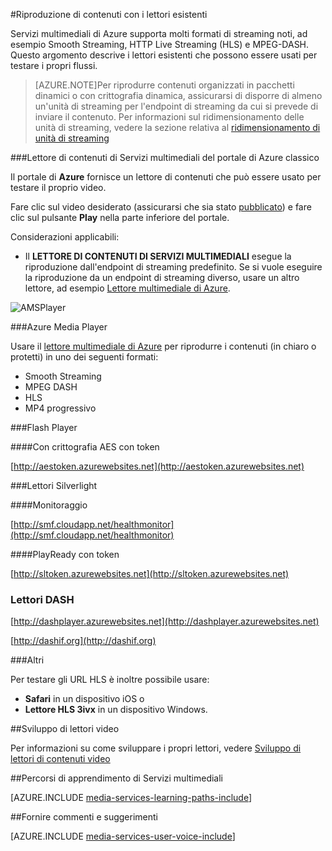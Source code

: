 <properties 
	pageTitle="Riproduzione di contenuti | Microsoft Azure" 
	description="Questo argomento elenca i lettori esistenti che è possibile usare per la riproduzione dei propri contenuti." 
	services="media-services" 
	documentationCenter="" 
	authors="Juliako" 
	manager="erikre" 
	editor=""/> 

<tags 
	ms.service="media-services" 
	ms.workload="media" 
	ms.tgt_pltfrm="na" 
	ms.devlang="na" 
	ms.topic="article" 
	ms.date="09/19/2016" 
	ms.author="juliako"/> 


#Riproduzione di contenuti con i lettori esistenti

Servizi multimediali di Azure supporta molti formati di streaming noti, ad esempio Smooth Streaming, HTTP Live Streaming (HLS) e MPEG-DASH. Questo argomento descrive i lettori esistenti che possono essere usati per testare i propri flussi.

>[AZURE.NOTE]Per riprodurre contenuti organizzati in pacchetti dinamici o con crittografia dinamica, assicurarsi di disporre di almeno un'unità di streaming per l'endpoint di streaming da cui si prevede di inviare il contenuto. Per informazioni sul ridimensionamento delle unità di streaming, vedere la sezione relativa al [ridimensionamento di unità di streaming](media-services-portal-manage-streaming-endpoints.md)

###Lettore di contenuti di Servizi multimediali del portale di Azure classico

Il portale di **Azure** fornisce un lettore di contenuti che può essere usato per testare il proprio video.

Fare clic sul video desiderato (assicurarsi che sia stato [pubblicato](media-services-portal-publish.md)) e fare clic sul pulsante **Play** nella parte inferiore del portale.

Considerazioni applicabili:

- Il **LETTORE DI CONTENUTI DI SERVIZI MULTIMEDIALI** esegue la riproduzione dall'endpoint di streaming predefinito. Se si vuole eseguire la riproduzione da un endpoint di streaming diverso, usare un altro lettore, ad esempio [Lettore multimediale di Azure](http://amsplayer.azurewebsites.net/azuremediaplayer.html).


![AMSPlayer][AMSPlayer]

###Azure Media Player

Usare il [lettore multimediale di Azure](http://amsplayer.azurewebsites.net/azuremediaplayer.html) per riprodurre i contenuti (in chiaro o protetti) in uno dei seguenti formati:

- Smooth Streaming
- MPEG DASH
- HLS
- MP4 progressivo


###Flash Player

####Con crittografia AES con token

[http://aestoken.azurewebsites.net](http://aestoken.azurewebsites.net)

###Lettori Silverlight

####Monitoraggio

[http://smf.cloudapp.net/healthmonitor](http://smf.cloudapp.net/healthmonitor)

####PlayReady con token

[http://sltoken.azurewebsites.net](http://sltoken.azurewebsites.net)

### Lettori DASH

[http://dashplayer.azurewebsites.net](http://dashplayer.azurewebsites.net)

[http://dashif.org](http://dashif.org)

###Altri

Per testare gli URL HLS è inoltre possibile usare:

- **Safari** in un dispositivo iOS o
- **Lettore HLS 3ivx** in un dispositivo Windows.

##Sviluppo di lettori video

Per informazioni su come sviluppare i propri lettori, vedere [Sviluppo di lettori di contenuti video](media-services-develop-video-players.md)




##Percorsi di apprendimento di Servizi multimediali

[AZURE.INCLUDE [media-services-learning-paths-include](../../includes/media-services-learning-paths-include.md)]

##Fornire commenti e suggerimenti

[AZURE.INCLUDE [media-services-user-voice-include](../../includes/media-services-user-voice-include.md)]


[AMSPlayer]: ./media/media-services-playback-content-with-existing-players/media-services-portal-player.png

<!---HONumber=AcomDC_0921_2016-->